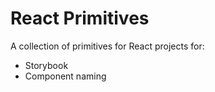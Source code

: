 # React Primitives

A collection of primitives for React projects for:

- Storybook
- Component naming
